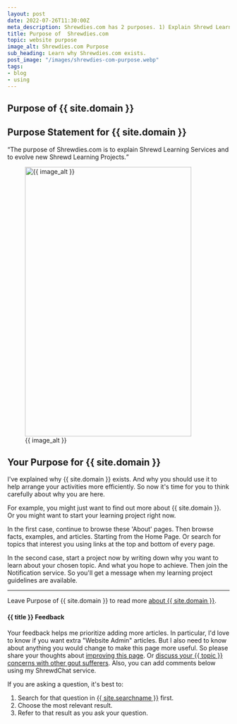 ```yaml
---
layout: post
date: 2022-07-26T11:30:00Z
meta_description: Shrewdies.com has 2 purposes. 1) Explain Shrewd Learning Services. 2) Evolve new Shrewd Learning Subjects.
title: Purpose of  Shrewdies.com
topic: website purpose
image_alt: Shrewdies.com Purpose
sub_heading: Learn why Shrewdies.com exists. 
post_image: "/images/shrewdies-com-purpose.webp"
tags:
- blog
- using
---
```


<h2 id="intro">Purpose of {{ site.domain }}</h2>

<h2 id="statement">Purpose Statement for {{ site.domain }}</h2>
<q>The purpose of Shrewdies.com is to explain Shrewd Learning Services and to evolve new Shrewd Learning Projects.</q>

<figure id="image" class="inner">
<img src="{{ post_image }}" alt="{{ image_alt }}"  width="377" height="610">
  <figcaption>{{ image_alt }}</figcaption>
</figure>
<h2 id="next">Your Purpose for {{ site.domain }}</h2>
I've explained why {{ site.domain }} exists. And why you should use it to help arrange your activities more efficiently. So now it's time for you to think carefully about why you are here.

For example, you might just want to find out more about {{ site.domain }}. Or you might want to start your learning project right now.

In the first case, continue to browse these 'About' pages. Then browse facts, examples, and articles. Starting from the Home Page. Or search for topics that interest you using links at the top and bottom of every page.

In the second case, start a project now by writing down why you want to learn about your chosen topic. And what you hope to achieve. Then join the Notification service. So you'll get a message when my learning project guidelines are available.

<hr />
Leave Purpose of {{ site.domain }} to read more <a href="about-shrewdies-com.html">about {{ site.domain }}</a>.

<h4 id="feedback">{{ title }} Feedback</h4>
Your feedback helps me prioritize adding more articles. In particular, I'd love to know if you want extra "Website Admin" articles. But I also need to know about anything you would change to make this page more useful. So please share your thoughts about <a href="{{ site.social_links.github }}issues/new/choose">improving this page</a>. Or <a href="{{ site.social_links.github }}discussions">discuss your {{ topic }} concerns with other gout sufferers</a>. Also, you can add comments below using my ShrewdChat service.

If you are asking a question, it's best to:
1. Search for that question in <a href="{{ site.searchurl }}">{{ site.searchname }}</a> first.
2. Choose the most relevant result.
3. Refer to that result as you ask your question.
<script src="https://giscus.app/client.js"
        data-repo="kct2020/shrewdies-com-skeleventy"
        data-repo-id="R_kgDOHmS_Nw"
        data-mapping="number"
        data-term="8"
        data-reactions-enabled="1"
        data-emit-metadata="1"
        data-input-position="top"
        data-theme="preferred_color_scheme"
        data-lang="en"
        data-loading="lazy"
        crossorigin="anonymous"
        async>
</script>